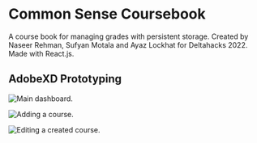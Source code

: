 # Common Sense Coursebook
A course book for managing grades with persistent storage. Created by Naseer Rehman, Sufyan Motala and Ayaz Lockhat for Deltahacks 2022. Made with React.js.

## AdobeXD Prototyping
![Main dashboard.](https://user-images.githubusercontent.com/91574262/149611851-6168a4fe-0bb4-4182-a15d-3bdf4d75ed01.png)

![Adding a course.](https://user-images.githubusercontent.com/91574262/149611939-7d26f5fb-d05d-4949-a997-b1b43a5c8ed2.png)

![Editing a created course.](https://user-images.githubusercontent.com/91574262/149611949-492e4a87-ffe4-4c4c-b36d-4bffef297a95.png)